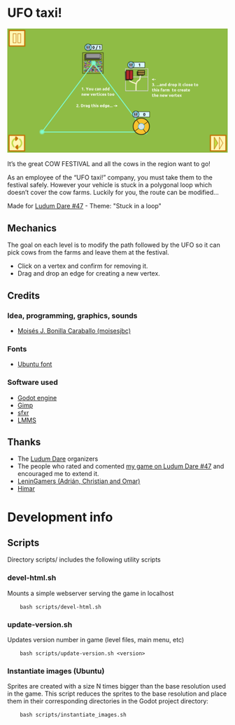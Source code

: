# UFO taxi!

![](multimedia/screenshot.png)

It’s the great COW FESTIVAL and all the cows in the region want to go!

As an employee of the “UFO taxi!” company, you must take them to the festival safely. However your vehicle is stuck in a polygonal loop which doesn’t cover the cow farms. Luckily for you, the route can be modified…

Made for [Ludum Dare #47](https://ldjam.com/events/ludum-dare/47/) - Theme: "Stuck in a loop"

## Mechanics

The goal on each level is to modify the path followed by the UFO so it can pick cows from the farms and leave them at the festival.

- Click on a vertex and confirm for removing it.
- Drag and drop an edge for creating a new vertex.

## Credits

### Idea, programming, graphics, sounds 

- [Moisés J. Bonilla Caraballo (moisesjbc)](https://moisesjose.com)

### Fonts

- [Ubuntu font](https://design.ubuntu.com/font/)

### Software used

- [Godot engine](https://godotengine.org/)
- [Gimp](https://www.gimp.org/)
- [sfxr](http://www.drpetter.se/project_sfxr.html)
- [LMMS](https://lmms.io)

## Thanks

- The [Ludum Dare](https://ldjam.com/) organizers
- The people who rated and comented [my game on Ludum Dare #47](https://ldjam.com/events/ludum-dare/47/ufo-taxi) and encouraged me to extend it.
- [LeninGamers (Adrián, Christian and Omar)](https://www.twitch.tv/leningamers) 
- [Himar](https://www.facebook.com/sobrelamarcharockbandcovers)

# Development info

## Scripts

Directory scripts/ includes the following utility scripts

### devel-html.sh

Mounts a simple webserver serving the game in localhost

        bash scripts/devel-html.sh

### update-version.sh

Updates version number in game (level files, main menu, etc)

        bash scripts/update-version.sh <version>

### Instantiate images (Ubuntu)

Sprites are created with a size N times bigger than the base resolution used in the game. This script reduces the sprites to the base resolution and place them in their corresponding directories in the Godot project directory:

        bash scripts/instantiate_images.sh
